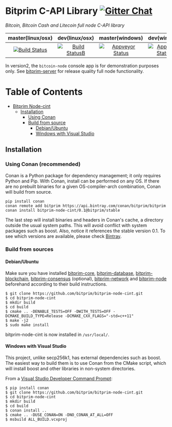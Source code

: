 # Bitprim C-API Library <a target="_blank" href="https://gitter.im/bitprim/Lobby">![Gitter Chat][badge.Gitter]</a>

*Bitcoin, Bitcoin Cash and Litecoin full node C-API library*

| **master(linux/osx)** | **dev(linux/osx)**   | **master(windows)**   | **dev(windows)** |
|:------:|:-:|:-:|:-:|
| [![Build Status](https://travis-ci.org/bitprim/bitprim-node-cint.svg)](https://travis-ci.org/bitprim/bitprim-node-cint)       | [![Build StatusB](https://travis-ci.org/bitprim/bitprim-node-cint.svg?branch=dev)](https://travis-ci.org/bitprim/bitprim-node-cint?branch=dev)  | [![Appveyor Status](https://ci.appveyor.com/api/projects/status/github/bitprim/bitprim-node-cint?svg=true)](https://ci.appveyor.com/project/bitprim/bitprim-node-cint)  | [![Appveyor StatusB](https://ci.appveyor.com/api/projects/status/github/bitprim/bitprim-node-cint?branch=dev&svg=true)](https://ci.appveyor.com/project/bitprim/bitprim-node-cint?branch=dev)  |

In version2, the `bitcoin-node` console app is for demonstration purposes only. See [bitprim-server](https://github.com/bitprim/bitprim-server) for release quality full node functionality.

Table of Contents
=================

   * [Bitprim Node-cint](#bitprim-node-cint)
      * [Installation](#installation)
        * [Using Conan](#using-conan-recommended)
        * [Build from source](#build-from-source)
            * [Debian/Ubuntu](#debianubuntu)
            * [Windows with Visual Studio](#windows-with-visual-studio)

## Installation

### Using Conan (recommended)

Conan is a Python package for dependency management; it only requires Python and Pip.
With Conan, install can be performed on any OS. If there are no prebuilt binaries for a given
OS-compiler-arch combination, Conan will build from source.

```
pip install conan
conan remote add bitprim https://api.bintray.com/conan/bitprim/bitprim
conan install bitprim-node-cint/0.1@bitprim/stable
```

The last step will install binaries and headers in Conan's cache, a directory outside the usual
system paths. This will avoid conflict with system packages such as boost.
Also, notice it references the stable version 0.1. To see which versions are available,
please check [Bintray](https://bintray.com/bitprim/bitprim/bitprim-node-cint%3Abitprim).

### Build from sources

#### Debian/Ubuntu

Make sure you have installed [bitprim-core](https://github.com/bitprim/bitprim-core), [bitprim-database](https://github.com/bitprim/bitprim-database), [bitprim-blockchain](https://github.com/bitprim/bitprim-blockchain), [bitprim-consensus](https://github.com/bitprim/bitprim-consensus) (optional), [bitprim-network](https://github.com/bitprim/bitprim-network) and [bitprim-node](https://github.com/bitprim/bitprim-node) beforehand according to their build instructions.

```
$ git clone https://github.com/bitprim/bitprim-node-cint.git
$ cd bitprim-node-cint
$ mkdir build
$ cd build
$ cmake .. -DENABLE_TESTS=OFF -DWITH_TESTS=OFF -DCMAKE_BUILD_TYPE=Release -DCMAKE_CXX_FLAGS="-std=c++11" 
$ make -j2
$ sudo make install
```

bitprim-node-cint is now installed in `/usr/local/`.

#### Windows with Visual Studio

This project, unlike secp256k1, has external dependencies such as boost.
The easiest way to build them is to use Conan from the CMake script,
which will install boost and other libraries in non-system directories.

From a [Visual Studio Developer Command Prompt](https://docs.microsoft.com/en-us/dotnet/framework/tools/developer-command-prompt-for-vs):

```
$ pip install conan
$ git clone https://github.com/bitprim/bitprim-node-cint.git
$ cd bitprim-node-cint
$ mkdir build
$ cd build
$ conan install ..
$ cmake .. -DUSE_CONAN=ON -DNO_CONAN_AT_ALL=OFF
$ msbuild ALL_BUILD.vcxproj
```

[badge.Gitter]: https://img.shields.io/badge/gitter-join%20chat-blue.svg
